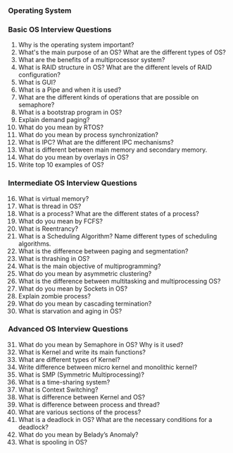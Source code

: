 ### Operating System 

### Basic OS Interview Questions

1. Why is the operating system important?
2. What's the main purpose of an OS? What are the different types of OS?
3. What are the benefits of a multiprocessor system?
4. What is RAID structure in OS? What are the different levels of RAID configuration?
5. What is GUI?
6. What is a Pipe and when it is used?
7. What are the different kinds of operations that are possible on semaphore?
8. What is a bootstrap program in OS?
9. Explain demand paging?
10. What do you mean by RTOS?
11. What do you mean by process synchronization?
12. What is IPC? What are the different IPC mechanisms?
13. What is different between main memory and secondary memory.
14. What do you mean by overlays in OS?
15. Write top 10 examples of OS?

### Intermediate OS Interview Questions

16. What is virtual memory?
17. What is thread in OS?
18. What is a process? What are the different states of a process?
19. What do you mean by FCFS?
20. What is Reentrancy?
21. What is a Scheduling Algorithm? Name different types of scheduling algorithms.
22. What is the difference between paging and segmentation?
23. What is thrashing in OS?
24. What is the main objective of multiprogramming?
25. What do you mean by asymmetric clustering?
26. What is the difference between multitasking and multiprocessing OS?
27. What do you mean by Sockets in OS?
28. Explain zombie process?
29. What do you mean by cascading termination?
30. What is starvation and aging in OS?

### Advanced OS Interview Questions

31. What do you mean by Semaphore in OS? Why is it used?
32. What is Kernel and write its main functions?
33. What are different types of Kernel?
34. Write difference between micro kernel and monolithic kernel?
35. What is SMP (Symmetric Multiprocessing)?
36. What is a time-sharing system?
37. What is Context Switching?
38. What is difference between Kernel and OS?
39. What is difference between process and thread?
40. What are various sections of the process?
41. What is a deadlock in OS? What are the necessary conditions for a deadlock?
42. What do you mean by Belady’s Anomaly?
43. What is spooling in OS?
